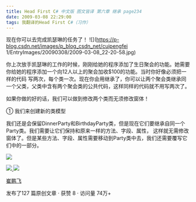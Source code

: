 ```yaml
---
title: Head First C# 中文版 图文皆译 第六章 继承 page234
date: 2009-03-08 22:29:00
tags: 我翻译的Head First C#（习作）
---
```

现在你可以去完成凯瑟琳的任务了！ ![](https://p-blog.csdn.net/images/p_blog_csdn_net/cuipengfei
1/EntryImages/20090308/2009-03-08_22-20-58.jpg)

你上次放手凯瑟琳的工作的时候，刚刚给她的程序添加了生日聚会的功能。她需要你给她的程序添加一个向12人以上的聚会加收$100的功能。当时你好像必须把一样的代码
写两次，每个类一次。现在你会用继承了，你可以让两个聚会类继承同一个父类，父类中含有两个聚会类的公共代码，这样同样的代码就不用写两次了。

  

如果你做的好的话，我们可以做到修改两个类而无须修改窗体！

  

①  我们来创建新的类模型

  

我们还是会保留DinnerParty和BirthdayParty类，但是现在它们要继承自同一个Party类。我们需要让它们保持和原来一样的方法、字段、属性，
这样就无需修改窗体了。但是某些方法、字段、属性需要移动到Party类中去，我们还需要覆写它们中的一部分。

![](https://p-blog.csdn.net/images/p_blog_csdn_net/cuipengfei1/EntryImages/20090308/2009-03-08_22-27-06.jpg)



[ ![](https://profile.csdnimg.cn/5/2/5/3_cuipengfei1)
![](https://g.csdnimg.cn/static/user-reg-year/1x/11.png)
](https://blog.csdn.net/cuipengfei1)

[ 崔鹏飞 ](https://blog.csdn.net/cuipengfei1)

发布了127 篇原创文章  ·  获赞 8  ·  访问量 74万+

